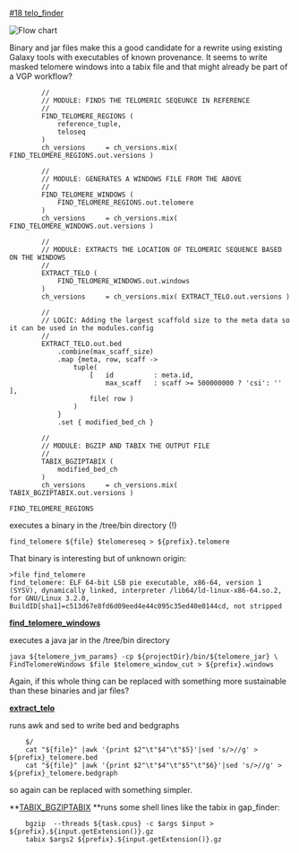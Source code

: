 [#18 telo_finder](https://github.com/sanger-tol/treeval/blob/dev/subworkflows/local/telo_finder.nf)</h3>

![Flow chart](https://raw.githubusercontent.com/sanger-tol/treeval/dev/docs/images/v1-1-0/treeval_1_1_0_telo_finder.png)

Binary and jar files make this a good candidate for a rewrite using existing Galaxy tools with executables of known provenance. It seems to write masked telomere windows into a tabix file and that might already be part of a VGP workflow?



```
        //
        // MODULE: FINDS THE TELOMERIC SEQEUNCE IN REFERENCE
        //
        FIND_TELOMERE_REGIONS (
            reference_tuple,
            teloseq
        )
        ch_versions     = ch_versions.mix( FIND_TELOMERE_REGIONS.out.versions )

        //
        // MODULE: GENERATES A WINDOWS FILE FROM THE ABOVE
        //
        FIND_TELOMERE_WINDOWS (
            FIND_TELOMERE_REGIONS.out.telomere
        )
        ch_versions     = ch_versions.mix( FIND_TELOMERE_WINDOWS.out.versions )

        //
        // MODULE: EXTRACTS THE LOCATION OF TELOMERIC SEQUENCE BASED ON THE WINDOWS
        //
        EXTRACT_TELO (
            FIND_TELOMERE_WINDOWS.out.windows
        )
        ch_versions     = ch_versions.mix( EXTRACT_TELO.out.versions )

        //
        // LOGIC: Adding the largest scaffold size to the meta data so it can be used in the modules.config
        //
        EXTRACT_TELO.out.bed
            .combine(max_scaff_size)
            .map {meta, row, scaff ->
                tuple(
                    [   id          : meta.id,
                        max_scaff   : scaff >= 500000000 ? 'csi': ''    ],
                    file( row )
                )
            }
            .set { modified_bed_ch }

        //
        // MODULE: BGZIP AND TABIX THE OUTPUT FILE
        //
        TABIX_BGZIPTABIX (
            modified_bed_ch
        )
        ch_versions     = ch_versions.mix( TABIX_BGZIPTABIX.out.versions )

FIND_TELOMERE_REGIONS
```


executes a binary in the /tree/bin directory (!)


```
find_telomere ${file} $telomereseq > ${prefix}.telomere
```


That binary is interesting but of unknown origin:


```
>file find_telomere
find_telomere: ELF 64-bit LSB pie executable, x86-64, version 1 (SYSV), dynamically linked, interpreter /lib64/ld-linux-x86-64.so.2, for GNU/Linux 3.2.0, BuildID[sha1]=c513d67e8fd6d09eed4e44c095c35ed40e0144cd, not stripped
```


**[find_telomere_windows](https://github.com/sanger-tol/treeval/blob/dev/modules/local/find_telomere_windows.nf)**

executes a java jar in the /tree/bin directory




    java ${telomere_jvm_params} -cp ${projectDir}/bin/${telomere_jar} \ FindTelomereWindows $file $telomere_window_cut > ${prefix}.windows

Again, if this whole thing can be replaced with something more sustainable than these binaries and jar files?

**[extract_telo ](https://github.com/sanger-tol/treeval/blob/dev/modules/local/extract_telo.nf)**

runs awk and sed to write bed and bedgraphs


```
    $/
    cat "${file}" |awk '{print $2"\t"$4"\t"$5}'|sed 's/>//g' > ${prefix}_telomere.bed
    cat "${file}" |awk '{print $2"\t"$4"\t"$5"\t"$6}'|sed 's/>//g' > ${prefix}_telomere.bedgraph
```


so again can be replaced with something simpler.

**[TABIX_BGZIPTABIX](https://github.com/sanger-tol/treeval/blob/dev/modules/nf-core/tabix/bgziptabix/main.nf) **runs some shell lines like the tabix in gap_finder:


```
    bgzip  --threads ${task.cpus} -c $args $input > ${prefix}.${input.getExtension()}.gz
    tabix $args2 ${prefix}.${input.getExtension()}.gz
